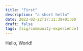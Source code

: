```yaml
---
title: "First"
description: "a short hello"
date: 2022-02-22T17:11:38+01:00
draft: false 
tags: [sig/community-experience]
---
```


Hello, World!

